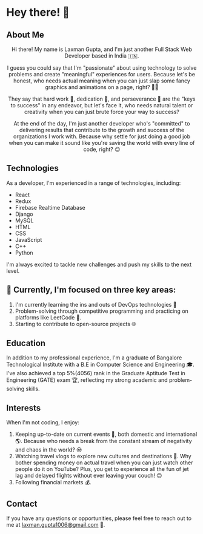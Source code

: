 # Hey there! 👋

<p align="center">
  <h2>About Me</h2>
</p>

<p align="center">
  Hi there! My name is Laxman Gupta, and I'm just another Full Stack Web Developer based in India 🇮🇳. 
</p>

<p align="center">
  I guess you could say that I'm "passionate" about using technology to solve problems and create "meaningful" experiences for users. Because let's be honest, who needs actual meaning when you can just slap some fancy graphics and animations on a page, right? 💁‍♂️
</p>

<p align="center">
  They say that hard work 💪, dedication 🙌, and perseverance 🚀 are the "keys to success" in any endeavor, but let's face it, who needs natural talent or creativity when you can just brute force your way to success? 
</p>

<p align="center">
  At the end of the day, I'm just another developer who's "committed" to delivering results that contribute to the growth and success of the organizations I work with. Because why settle for just doing a good job when you can make it sound like you're saving the world with every line of code, right? 😉
</p>

## Technologies

As a developer, I'm experienced in a range of technologies, including:

- React
- Redux
- Firebase Realtime Database
- Django
- MySQL
- HTML
- CSS
- JavaScript
- C++
- Python

I'm always excited to tackle new challenges and push my skills to the next level.

## 🌱 Currently, I'm focused on three key areas:
1.  I'm currently learning the ins and outs of DevOps technologies 🤖
2. Problem-solving through competitive programming and practicing on platforms like LeetCode 🤔.
3. Starting to contribute to open-source projects 🌐

## Education

In addition to my professional experience, I'm a graduate of Bangalore Technological Institute with a B.E in Computer Science and Engineering 🎓. I've also achieved a top 5%(4056) rank in the Graduate Aptitude Test in Engineering (GATE) exam 🏆, reflecting my strong academic and problem-solving skills.

## Interests

When I'm not coding, I enjoy:

1. Keeping up-to-date on current events 📰, both domestic and international 🌎. Because who needs a break from the constant stream of negativity and chaos in the world? 😒
2. Watching travel vlogs to explore new cultures and destinations 🌴. Why bother spending money on actual travel when you can just watch other people do it on YouTube? Plus, you get to experience all the fun of jet lag and delayed flights without ever leaving your couch! 🙃
3. Following financial markets 💰.

## Contact

If you have any questions or opportunities, please feel free to reach out to me at laxman.gupta1006@gmail.com 📩. 
